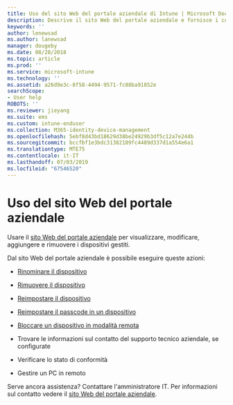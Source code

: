 ```yaml
---
title: Uso del sito Web del portale aziendale di Intune | Microsoft Docs
description: Descrive il sito Web del portale aziendale e fornisce i collegamenti alle procedure per le attività che possono eseguire gli utenti finali nel sito Web
keywords: ''
author: lenewsad
ms.author: lanewsad
manager: dougeby
ms.date: 08/28/2018
ms.topic: article
ms.prod: ''
ms.service: microsoft-intune
ms.technology: ''
ms.assetid: a26d9e3c-8f58-4494-9571-fc88ba91852e
searchScope:
- User help
ROBOTS: ''
ms.reviewer: jieyang
ms.suite: ems
ms.custom: intune-enduser
ms.collection: M365-identity-device-management
ms.openlocfilehash: 5ebf8d43bd18629d38be24929b3df5c12a7e244b
ms.sourcegitcommit: bccfbf1e3bdc31382189fc4489d337d1a554e6a1
ms.translationtype: MTE75
ms.contentlocale: it-IT
ms.lasthandoff: 07/03/2019
ms.locfileid: "67546520"
---
```

# <a name="using-the-intune-company-portal-website"></a>Uso del sito Web del portale aziendale
Usare il [sito Web del portale aziendale](https://portal.manage.microsoft.com) per visualizzare, modificare, aggiungere e rimuovere i dispositivi gestiti.

Dal sito Web del portale aziendale è possibile eseguire queste azioni:

- [Rinominare il dispositivo](rename-your-device-cpwebsite.md)

- [Rimuovere il dispositivo](remove-your-device-cpwebsite.md)

- [Reimpostare il dispositivo](reset-erase-your-device-cpwebsite.md)

- [Reimpostare il passcode in un dispositivo](reset-your-passcode-cpwebsite.md)

- [Bloccare un dispositivo in modalità remota](remote-lock-your-device-cpwebsite.md)

- Trovare le informazioni sul contatto del supporto tecnico aziendale, se configurate

- Verificare lo stato di conformità

- Gestire un PC in remoto

Serve ancora assistenza? Contattare l'amministratore IT. Per informazioni sul contatto vedere il [sito Web del portale aziendale](https://go.microsoft.com/fwlink/?linkid=2010980).
